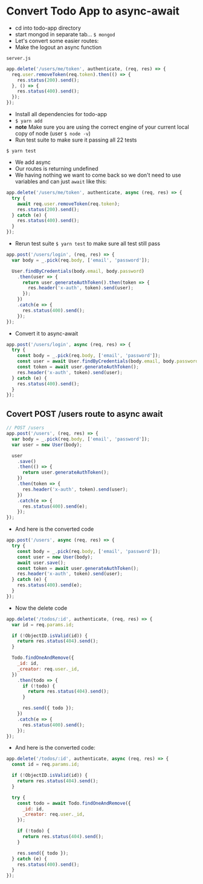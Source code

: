 # Convert Todo App to async-await
* cd into todo-app directory
* start mongod in separate tab... `$ mongod`
* Let's convert some easier routes:
* Make the logout an async function

`server.js`

```js
app.delete('/users/me/token', authenticate, (req, res) => {
  req.user.removeToken(req.token).then(() => {
    res.status(200).send();
  }, () => {
    res.status(400).send();
  });
});
```

* Install all dependencies for todo-app
* `$ yarn add`
* **note** Make sure you are using the correct engine of your current local copy of node (user `$ node -v`)
* Run test suite to make sure it passing all 22 tests

`$ yarn test`

* We add async
* Our routes is returning undefined
* We having nothing we want to come back so we don't need to use variables and can just `await` like this:

```js
app.delete('/users/me/token', authenticate, async (req, res) => {
  try {
    await req.user.removeToken(req.token);
    res.status(200).send();
  } catch (e) {
    res.status(400).send();
  }
});
```

* Rerun test suite `$ yarn test` to make sure all test still pass

```js
app.post('/users/login', (req, res) => {
  var body = _.pick(req.body, ['email', 'password']);

  User.findByCredentials(body.email, body.password)
    .then(user => {
      return user.generateAuthToken().then(token => {
        res.header('x-auth', token).send(user);
      });
    })
    .catch(e => {
      res.status(400).send();
    });
});
```

* Convert it to async-await

```js
app.post('/users/login', async (req, res) => {
  try {
    const body = _.pick(req.body, ['email', 'password']);
    const user = await User.findByCredentials(body.email, body.password);
    const token = await user.generateAuthToken();
    res.header('x-auth', token).send(user);
  } catch (e) {
    res.status(400).send();
  }
});
```

## Covert POST /users route to async await

```js
// POST /users
app.post('/users', (req, res) => {
  var body = _.pick(req.body, ['email', 'password']);
  var user = new User(body);

  user
    .save()
    .then(() => {
      return user.generateAuthToken();
    })
    .then(token => {
      res.header('x-auth', token).send(user);
    })
    .catch(e => {
      res.status(400).send(e);
    });
});
```

* And here is the converted code

```js
app.post('/users', async (req, res) => {
  try {
    const body = _.pick(req.body, ['email', 'password']);
    const user = new User(body);
    await user.save();
    const token = await user.generateAuthToken();
    res.header('x-auth', token).send(user);
  } catch (e) {
    res.status(400).send(e);
  }
});
```

* Now the delete code

```js
app.delete('/todos/:id', authenticate, (req, res) => {
  var id = req.params.id;

  if (!ObjectID.isValid(id)) {
    return res.status(404).send();
  }

  Todo.findOneAndRemove({
    _id: id,
    _creator: req.user._id,
  })
    .then(todo => {
      if (!todo) {
        return res.status(404).send();
      }

      res.send({ todo });
    })
    .catch(e => {
      res.status(400).send();
    });
});
```

* And here is the converted code:

```js
app.delete('/todos/:id', authenticate, async (req, res) => {
  const id = req.params.id;

  if (!ObjectID.isValid(id)) {
    return res.status(404).send();
  }

  try {
    const todo = await Todo.findOneAndRemove({
      _id: id,
      _creator: req.user._id,
    });

    if (!todo) {
      return res.status(404).send();
    }

    res.send({ todo });
  } catch (e) {
    res.status(400).send();
  }
});
```


